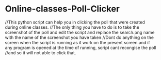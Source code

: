 # Online-classes-Poll-Clicker
//This python script can help you in clicking the poll that were created during online classes.
//The only thing you have to do is to take the screenshot of the poll and edit the script and replace the search.png name with the name of the screenshot you have taken
//Dont do anything on the screen when the script is running as it work on the present screen and if any program is opened at the time of running, script cant recongise the poll //and so it will not able to click that.



